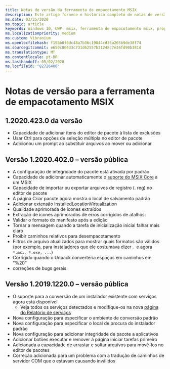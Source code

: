 ```yaml
---
title: Notas de versão da ferramenta de empacotamento MSIX
description: Este artigo fornece o histórico completo de notas de versão para diferentes versões da ferramenta de empacotamento MSIX.
ms.date: 03/25/2020
ms.topic: article
keywords: Windows 10, UWP, msix, ferramenta de empacotamento msix, programa Insider
ms.localizationpriority: medium
ms.custom: Vibranium
ms.openlocfilehash: f156b0f6dc48a7b36c19844cd35a265b9de38f74
ms.sourcegitcommit: e650c86433c731d62557b31248c7e36fd90b381d
ms.translationtype: MT
ms.contentlocale: pt-BR
ms.lasthandoff: 05/02/2020
ms.locfileid: "82726406"
---
```

# <a name="release-notes-for-the-msix-packaging-tool"></a>Notas de versão para a ferramenta de empacotamento MSIX

## <a name="version-120204230"></a>1.2020.423.0 da versão
- Capacidade de adicionar itens do editor de pacote à lista de exclusões
- Usar Ctrl para opções de seleção múltipla no editor de pacote
- Adicionou um prompt ao substituir arquivos ao mover ou adicionar

## <a name="version-120204020---public-release"></a>Versão 1.2020.402.0 – versão pública
- A configuração de integridade do pacote está ativada por padrão
- Capacidade de adicionar automaticamente o [suporte do MSIX Core](../../msix-core/msixcore.md) a um MSIX
- Capacidade de importar ou exportar arquivos de registro (. reg) no editor de pacote
- A página Criar pacote agora mostra o local de salvamento padrão
- Adicionar extensão InstalledLocationVirtualization
- Qualidade aprimorada de ícones extraídos
- Extração de ícones aprimorados de erros corrigidos de atalhos:
- Validar o formato do manifesto após a edição 
- Tornar a mensagem quando a tarefa de inicialização inicial falhar mais claro 
- Proibir caminhos relativos para desempacotamento 
- Filtros de arquivo atualizados para mostrar quais formatos são válidos (por exemplo, para instaladores que ele costumava dizer *.*  e agora `*.msi, *.exe, ...`) 
- Corrigido quando o Unpack converteria espaços em caminhos em "%20"
- correções de bugs gerais

## <a name="version-1201912200---public-release"></a>Versão 1.2019.1220.0 – versão pública
- O suporte para a conversão de um instalador existente com serviços agora está disponível
  - Veja todos os serviços detectados e modifique-os na nova [página do Relatório de serviços](../convert-an-installer-with-services.md)
- Nova configuração para especificar o ambiente de conversão padrão
- Nova configuração para especificar o local de procura do instalador padrão
- Nova configuração para adicionar integridade de pacote a aplicativos
- Adicionar botões executar e remover à página iniciar tarefas primeiro
- Adicionada a capacidade de arrastar e soltar arquivos para movê-los no editor de pacotes
- Correção adicionada para um problema com a tradução de caminhos de servidor COM que o estavam causando inválidos
